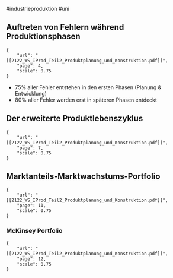 #industrieproduktion #uni

## Auftreten von Fehlern während Produktionsphasen

```pdf
{
	"url": "[[2122_WS_IProd_Teil2_Produktplanung_und_Konstruktion.pdf]]",
	"page": 4,
	"scale": 0.75
}

```

- 75% aller Fehler entstehen in den ersten Phasen (Planung & Entwicklung)
- 80% aller Fehler werden erst in späteren Phasen entdeckt


## Der erweiterte Produktlebenszyklus

```pdf
{
	"url": "[[2122_WS_IProd_Teil2_Produktplanung_und_Konstruktion.pdf]]",
	"page": 7,
	"scale": 0.75
}

```

## Marktanteils-Marktwachstums-Portfolio

```pdf
{
	"url": "[[2122_WS_IProd_Teil2_Produktplanung_und_Konstruktion.pdf]]",
	"page": 11,
	"scale": 0.75
}

```

### McKinsey Portfolio
```pdf
{
	"url": "[[2122_WS_IProd_Teil2_Produktplanung_und_Konstruktion.pdf]]",
	"page": 12,
	"scale": 0.75
}

```

